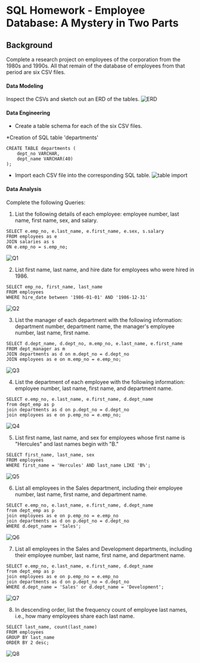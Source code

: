 # SQL Homework - Employee Database: A Mystery in Two Parts

## Background

Complete a research project on employees of the corporation from the 1980s and 1990s. All that remain of the database of employees from that period are six CSV files.


#### Data Modeling

Inspect the CSVs and sketch out an ERD of the tables. 
![ERD](images/employees_SQL_ERD.png)

#### Data Engineering

* Create a table schema for each of the six CSV files.

*Creation of SQL table 'departments'

```
CREATE TABLE departments (
    dept_no VARCHAR,
    dept_name VARCHAR(40)
);
```
* Import each CSV file into the corresponding SQL table.
![table import](images/import_data.png)

#### Data Analysis

Complete the following Queries:

1. List the following details of each employee: employee number, last name, first name, sex, and salary.
```
SELECT e.emp_no, e.last_name, e.first_name, e.sex, s.salary
FROM employees as e
JOIN salaries as s
ON e.emp_no = s.emp_no;
```
![Q1](images/Q1.png)

2. List first name, last name, and hire date for employees who were hired in 1986.
```
SELECT emp_no, first_name, last_name
FROM employees
WHERE hire_date between '1986-01-01' AND '1986-12-31'
```
![Q2](images/Q2.png)

3. List the manager of each department with the following information: department number, department name, the manager's employee number, last name, first name.
```
SELECT d.dept_name, d.dept_no, m.emp_no, e.last_name, e.first_name
FROM dept_manager as m
JOIN departments as d on m.dept_no = d.dept_no
JOIN employees as e on m.emp_no = e.emp_no;
```
![Q3](images/Q3.png)

4. List the department of each employee with the following information: employee number, last name, first name, and department name.
```
SELECT e.emp_no, e.last_name, e.first_name, d.dept_name
from dept_emp as p
join departments as d on p.dept_no = d.dept_no
join employees as e on p.emp_no = e.emp_no;
```
![Q4](images/Q4.png)

5. List first name, last name, and sex for employees whose first name is "Hercules" and last names begin with "B."
```
SELECT first_name, last_name, sex 
FROM employees
WHERE first_name = 'Hercules' AND last_name LIKE 'B%';
```
![Q5](images/Q5.png)

6. List all employees in the Sales department, including their employee number, last name, first name, and department name.
```
SELECT e.emp_no, e.last_name, e.first_name, d.dept_name
from dept_emp as p
join employees as e on p.emp_no = e.emp_no
join departments as d on p.dept_no = d.dept_no
WHERE d.dept_name = 'Sales';
```
![Q6](images/Q6.png)

7. List all employees in the Sales and Development departments, including their employee number, last name, first name, and department name.
```
SELECT e.emp_no, e.last_name, e.first_name, d.dept_name
from dept_emp as p
join employees as e on p.emp_no = e.emp_no
join departments as d on p.dept_no = d.dept_no
WHERE d.dept_name = 'Sales' or d.dept_name = 'Development';
```
![Q7](images/Q7.png)

8. In descending order, list the frequency count of employee last names, i.e., how many employees share each last name.
```
SELECT last_name, count(last_name)
FROM employees
GROUP BY last_name
ORDER BY 2 desc;
```
![Q8](images/Q8.png)


